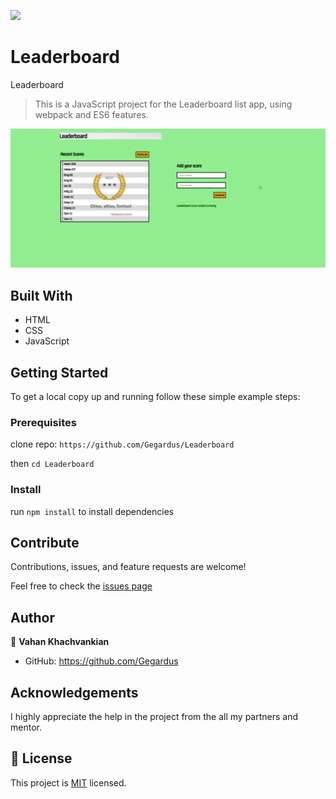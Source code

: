 ![](https://img.shields.io/badge/Microverse-blueviolet)

# Leaderboard

Leaderboard

> This is a JavaScript project for the Leaderboard list app, using webpack and ES6 features.

![screenshot](./src/assets/images/app_screenshot_m.png)

## Built With

- HTML
- CSS
- JavaScript

<!-- ## Live Demo

[Live Demo Link]() -->

## Getting Started

To get a local copy up and running follow these simple example steps:

### Prerequisites

clone repo: `https://github.com/Gegardus/Leaderboard`

then
`cd Leaderboard`

### Install

run `npm install` to install dependencies

## Contribute

Contributions, issues, and feature requests are welcome!

Feel free to check the [issues page](https://github.com/Gegardus/Leaderboard/issues)

## Author

👤 **Vahan Khachvankian**

- GitHub: https://github.com/Gegardus

## Acknowledgements

I highly appreciate the help in the project from the all my partners and mentor.

## 📝 License

This project is [MIT](./MIT.md) licensed.
